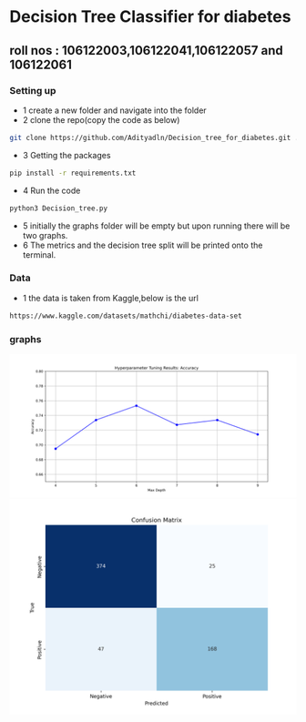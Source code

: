 # Decision Tree Classifier for diabetes
## roll nos : 106122003,106122041,106122057 and 106122061
### Setting up
- 1 create a new folder and navigate into the folder
- 2 clone the repo(copy the code as below)
```bash
git clone https://github.com/Adityadln/Decision_tree_for_diabetes.git .
```
- 3 Getting the packages
```bash
pip install -r requirements.txt
``` 
- 4 Run the code
```bash
python3 Decision_tree.py
```
- 5 initially the graphs folder will be empty but upon running there will be two graphs.
- 6 The metrics and the decision tree split will be printed onto the terminal.

### Data
- 1 the data is taken from Kaggle,below is the url
```bash
https://www.kaggle.com/datasets/mathchi/diabetes-data-set
```

### graphs

![hyper-parameter-tuning](./assets/hyperparamter-tuning.png)
![confusion matrix](./assets/confusion-matrix.png)